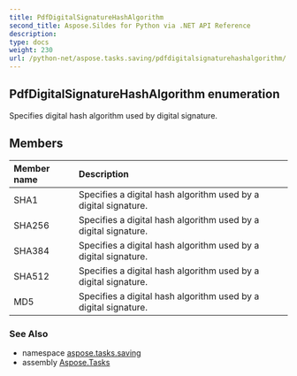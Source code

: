 ```yaml
---
title: PdfDigitalSignatureHashAlgorithm
second_title: Aspose.Sildes for Python via .NET API Reference
description: 
type: docs
weight: 230
url: /python-net/aspose.tasks.saving/pdfdigitalsignaturehashalgorithm/
---
```


## PdfDigitalSignatureHashAlgorithm enumeration

Specifies digital hash algorithm used by digital signature.

## Members
| Member name | Description |
| :- | :- |
|SHA1|Specifies a digital hash algorithm used by a digital signature.|
|SHA256|Specifies a digital hash algorithm used by a digital signature.|
|SHA384|Specifies a digital hash algorithm used by a digital signature.|
|SHA512|Specifies a digital hash algorithm used by a digital signature.|
|MD5|Specifies a digital hash algorithm used by a digital signature.|

### See Also

* namespace [aspose.tasks.saving](/tasks/python-net/aspose.tasks.saving/)
* assembly [Aspose.Tasks](/tasks/python-net/)

